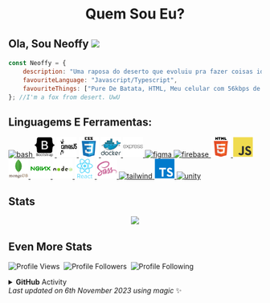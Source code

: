 <!-- You found this secret 👏 -->
<!--
    My secret things lol
    
    - I code more hours 
    - I am a gamer too 
    - I play minecraft, Rucoy, AMOUNG US ;-;
    - This readme.md is created using GitHub Codespaces 👀
-->
    
<h1 align="center">Quem Sou Eu?</h1>
    
## Ola, Sou Neoffy <img src="https://raw.githubusercontent.com/Neoffy/Neoffy/master/images/WaveIcon.gif" width="30px">

```js
const Neoffy = {
    description: "Uma raposa do deserto que evoluiu pra fazer coisas idiotas no mundo dos humanos.",
    favouriteLanguage: "Javascript/Typescript",
    favouriteThings: ["Pure De Batata, HTML, Meu celular com 56kbps de Internet, a BudaRakun UwO"]
}; //I'm a fox from desert. UwU
```
<h2 align="left">Linguagems E Ferramentas:</h2>
<p align="left"> <a href="https://www.gnu.org/software/bash/" target="_blank"> <img src="https://www.vectorlogo.zone/logos/gnu_bash/gnu_bash-icon.svg" alt="bash" width="40" height="40"/> </a> <a href="https://getbootstrap.com" target="_blank"> <img src="https://raw.githubusercontent.com/devicons/devicon/master/icons/bootstrap/bootstrap-plain-wordmark.svg" alt="bootstrap" width="40" height="40"/> </a> <a href="https://canvasjs.com" target="_blank"> <img src="https://raw.githubusercontent.com/Hardik0307/Hardik0307/master/assets/canvasjs-charts.svg" alt="canvasjs" width="40" height="40"/> </a> <a href="https://www.w3schools.com/css/" target="_blank"> <img src="https://raw.githubusercontent.com/devicons/devicon/master/icons/css3/css3-original-wordmark.svg" alt="css3" width="40" height="40"/> </a> <a href="https://www.docker.com/" target="_blank"> <img src="https://raw.githubusercontent.com/devicons/devicon/master/icons/docker/docker-original-wordmark.svg" alt="docker" width="40" height="40"/> </a> <a href="https://expressjs.com" target="_blank"> <img src="https://raw.githubusercontent.com/devicons/devicon/master/icons/express/express-original-wordmark.svg" alt="express" width="40" height="40"/> </a> <a href="https://www.figma.com/" target="_blank"> <img src="https://www.vectorlogo.zone/logos/figma/figma-icon.svg" alt="figma" width="40" height="40"/> </a> <a href="https://firebase.google.com/" target="_blank"> <img src="https://www.vectorlogo.zone/logos/firebase/firebase-icon.svg" alt="firebase" width="40" height="40"/> </a> <a href="https://www.w3.org/html/" target="_blank"> <img src="https://raw.githubusercontent.com/devicons/devicon/master/icons/html5/html5-original-wordmark.svg" alt="html5" width="40" height="40"/> </a> <a href="https://developer.mozilla.org/en-US/docs/Web/JavaScript" target="_blank"> <img src="https://raw.githubusercontent.com/devicons/devicon/master/icons/javascript/javascript-original.svg" alt="javascript" width="40" height="40"/> </a> <a href="https://www.mongodb.com/" target="_blank"> <img src="https://raw.githubusercontent.com/devicons/devicon/master/icons/mongodb/mongodb-original-wordmark.svg" alt="mongodb" width="40" height="40"/> </a> <a href="https://www.nginx.com" target="_blank"> <img src="https://raw.githubusercontent.com/devicons/devicon/master/icons/nginx/nginx-original.svg" alt="nginx" width="40" height="40"/> </a> <a href="https://nodejs.org" target="_blank"> <img src="https://raw.githubusercontent.com/devicons/devicon/master/icons/nodejs/nodejs-original-wordmark.svg" alt="nodejs" width="40" height="40"/> </a> <a href="https://reactjs.org/" target="_blank"> <img src="https://raw.githubusercontent.com/devicons/devicon/master/icons/react/react-original-wordmark.svg" alt="react" width="40" height="40"/> </a> <a href="https://sass-lang.com" target="_blank"> <img src="https://raw.githubusercontent.com/devicons/devicon/master/icons/sass/sass-original.svg" alt="sass" width="40" height="40"/> </a> <a href="https://tailwindcss.com/" target="_blank"> <img src="https://www.vectorlogo.zone/logos/tailwindcss/tailwindcss-icon.svg" alt="tailwind" width="40" height="40"/> </a> <a href="https://www.typescriptlang.org/" target="_blank"> <img src="https://raw.githubusercontent.com/devicons/devicon/master/icons/typescript/typescript-original.svg" alt="typescript" width="40" height="40"/> </a> <a href="https://unity.com/" target="_blank"> <img src="https://www.vectorlogo.zone/logos/unity3d/unity3d-icon.svg" alt="unity" width="40" height="40"/> </a> </p>

## Stats
<div align="center"><img src="https://github-profile-trophy.vercel.app/?username=Neoffy&theme=dracula"></div>

## Even More Stats
![Profile Views](https://komarev.com/ghpvc/?username=Neoffy&color=blueviolet)&nbsp;&nbsp;![Profile Followers](https://img.shields.io/badge/Followers-0-blueviolet)&nbsp;&nbsp;![Profile Following](https://img.shields.io/badge/Following-0-blueviolet)
    
<details>
    <summary><b>GitHub</b> Activity</summary>
    <img align="left" src="https://github-readme-stats.vercel.app/api?username=Neoffy&theme=tokyonight"><img align="right" src="https://github-readme-stats.vercel.app/api/top-langs/?username=Neoffy&theme=tokyonight&hide=batchfile">
    <img src="https://github-readme-streak-stats.herokuapp.com/?user=Neoffy&theme=tokyonight">
</details>
<!-- Last updated on Mon Nov 06 2023 05:09:30 GMT+0000 (Coordinated Universal Time) ;-;-->
<i>Last updated on 6th November 2023 using magic</i> ✨